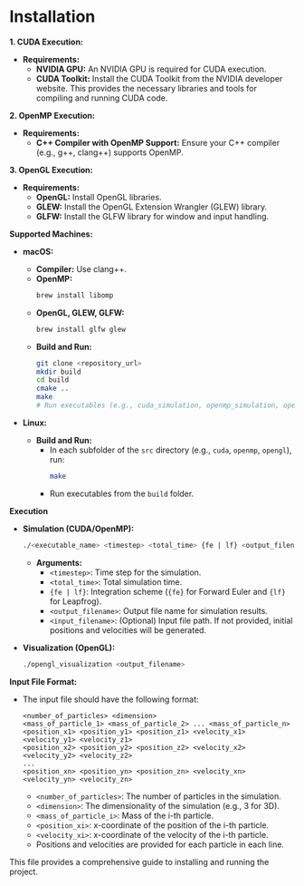 # Installation
 
**1. CUDA Execution:**

* **Requirements:**
    * **NVIDIA GPU:** An NVIDIA GPU is required for CUDA execution.
    * **CUDA Toolkit:** Install the CUDA Toolkit from the NVIDIA developer website. This provides the necessary libraries and tools for compiling and running CUDA code.

**2. OpenMP Execution:**

* **Requirements:**
    * **C++ Compiler with OpenMP Support:** Ensure your C++ compiler (e.g., g++, clang++) supports OpenMP.

**3. OpenGL Execution:**

* **Requirements:**
    * **OpenGL:** Install OpenGL libraries.
    * **GLEW:** Install the OpenGL Extension Wrangler (GLEW) library.
    * **GLFW:** Install the GLFW library for window and input handling.

**Supported Machines:**

* **macOS:**
    * **Compiler:** Use clang++.
    * **OpenMP:**
        ```bash
        brew install libomp 
        ```
    * **OpenGL, GLEW, GLFW:**
        ```bash
        brew install glfw glew 
        ```
    * **Build and Run:**
        ```bash
        git clone <repository_url>
        mkdir build
        cd build
        cmake ..
        make 
        # Run executables (e.g., cuda_simulation, openmp_simulation, opengl_visualization)
        ```

* **Linux:**
    * **Build and Run:**
        * In each subfolder of the `src` directory (e.g., `cuda`, `openmp`, `opengl`), run:
            ```bash
            make
            ```
        * Run executables from the `build` folder.

**Execution**

* **Simulation (CUDA/OpenMP):**
    ```bash
    ./<executable_name> <timestep> <total_time> {fe | lf} <output_filename> <input_filename> 
    ```
    * **Arguments:**
        * `<timestep>`: Time step for the simulation.
        * `<total_time>`: Total simulation time.
        * `{fe | lf}`: Integration scheme (`{fe}` for Forward Euler and `{lf}` for Leapfrog).
        * `<output_filename>`: Output file name for simulation results.
        * `<input_filename>`: (Optional) Input file path. If not provided, initial positions and velocities will be generated.

* **Visualization (OpenGL):**
    ```bash
    ./opengl_visualization <output_filename>
    ```

**Input File Format:**

* The input file should have the following format:
    ```
    <number_of_particles> <dimension>
    <mass_of_particle_1> <mass_of_particle_2> ... <mass_of_particle_n>
    <position_x1> <position_y1> <position_z1> <velocity_x1> <velocity_y1> <velocity_z1> 
    <position_x2> <position_y2> <position_z2> <velocity_x2> <velocity_y2> <velocity_z2>
    ...
    <position_xn> <position_yn> <position_zn> <velocity_xn> <velocity_yn> <velocity_zn>
    ```
    * `<number_of_particles>`: The number of particles in the simulation.
    * `<dimension>`: The dimensionality of the simulation (e.g., 3 for 3D).
    * `<mass_of_particle_i>`: Mass of the i-th particle.
    * `<position_xi>`: x-coordinate of the position of the i-th particle.
    * `<velocity_xi>`: x-coordinate of the velocity of the i-th particle.
    * Positions and velocities are provided for each particle in each line.

This file provides a comprehensive guide to installing and running the project.